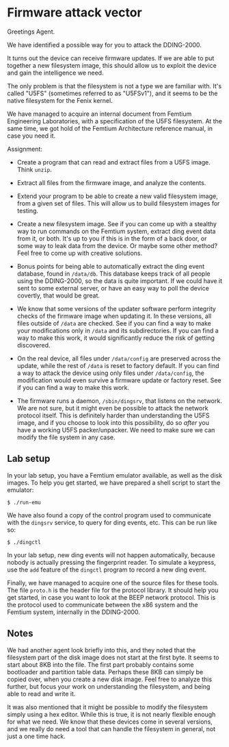 Firmware attack vector
======================

Greetings Agent.

We have identified a possible way for you to attack the DDING-2000.

It turns out the device can receive firmware updates. If we are able to put
together a new filesystem image, this should allow us to exploit the device and
gain the intelligence we need.

The only problem is that the filesystem is not a type we are familiar with. It's
called "U5FS" (sometimes referred to as "U5FSv1"), and it seems to be the native
filesystem for the Fenix kernel.

We have managed to acquire an internal document from Femtium Engineering
Laboratories, with a specification of the U5FS filesystem. At the same time, we
got hold of the Femtium Architecture reference manual, in case you need it.

Assignment:

 - Create a program that can read and extract files from a U5FS image. Think
   `unzip`.

 - Extract all files from the firmware image, and analyze the contents.

 - Extend your program to be able to create a new valid filesystem image, from a
   given set of files. This will allow us to build filesystem images for
   testing.

 - Create a new filesystem image. See if you can come up with a stealthy way to
   run commands on the Femtium system, extract ding event data from it, or
   both. It's up to you if this is in the form of a back door, or some way to
   leak data from the device. Or maybe some other method? Feel free to come up
   with creative solutions.

 - Bonus points for being able to automatically extract the ding event database,
   found in `/data/db`. This database keeps track of all people using the
   DDING-2000, so the data is quite important. If we could have it sent to some
   external server, or have an easy way to poll the device covertly, that would
   be great.

 - We know that some versions of the updater software perform integrity checks
   of the firmware image when updating it. In these versions, all files outside
   of `/data` are checked. See if you can find a way to make your modifications
   only in `/data` and its subdirectories. If you can find a way to make this
   work, it would significantly reduce the risk of getting discovered.

 - On the real device, all files under `/data/config` are preserved across the
   update, while the rest of `/data` is reset to factory default. If you can
   find a way to attack the device using only files under `/data/config`, the
   modification would even survive a firmware update or factory reset. See if
   you can find a way to make this work.

 - The firmware runs a daemon, `/sbin/dingsrv`, that listens on the network. We
   are not sure, but it might even be possible to attack the network protocol
   itself. This is definitely harder than understanding the U5FS image, and if
   you choose to look into this possibility, do so *after* you have a working
   U5FS packer/unpacker. We need to make sure we can modify the file system in
   any case.

Lab setup
---------

In your lab setup, you have a Femtium emulator available, as well as the disk
images. To help you get started, we have prepared a shell script to start the
emulator:

    $ ./run-emu

We have also found a copy of the control program used to communicate with the
`dingsrv` service, to query for ding events, etc. This can be run like so:

    $ ./dingctl

In your lab setup, new ding events will not happen automatically, because nobody
is actually pressing the fingerprint reader. To simulate a keypress, use the
`add` feature of the `dingctl` program to record a new ding event.

Finally, we have managed to acquire one of the source files for these tools. The
file `proto.h` is the header file for the protocol library. It should help you
get started, in case you want to look at the BEEP network protocol. This is the
protocol used to communicate between the x86 system and the Femtium system,
internally in the DDING-2000.

Notes
-----

We had another agent look briefly into this, and they noted that the filesystem
part of the disk image does not start at the first byte. It seems to start about
8KB into the file. The first part probably contains some bootloader and
partition table data. Perhaps these 8KB can simply be copied over, when you
create a new disk image. Feel free to analyze this further, but focus your work
on understanding the filesystem, and being able to read and write it.

It was also mentioned that it might be possible to modify the filesystem simply
using a hex editor. While this is true, it is not nearly flexible enough for
what we need. We know that these devices come in several versions, and we really
do need a tool that can handle the filesystem in general, not just a one time
hack.
